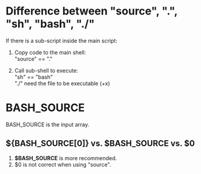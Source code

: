 # Difference between "source", ".", "sh", "bash", "./"
If there is a sub-script inside the main script:  
1. Copy code to the main shell:  
"source" == "."  

2. Call sub-shell to execute:  
"sh" == "bash"  
"./" need the file to be executable (+x)  

# BASH_SOURCE
BASH_SOURCE is the input array.  
## ${BASH_SOURCE[0]} vs. $BASH_SOURCE vs. $0
1. __$BASH_SOURCE__ is more recommended.  
2. $0 is not correct when using "source".  
